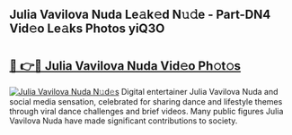 ## Julia Vavilova Nuda Le𝚊k𝚎d N𝚞𝚍e - Part-DN4 Vid𝚎o Le𝚊ks Photos yiQ3O

# <h2><a href="http://fbfergc.evod.top/?m=Julia+Vavilova+Nuda">🔗 👉🔴 Julia Vavilova Nuda Vid𝚎o Ph𝚘t𝚘s</a></h2>

[![Julia Vavilova Nuda N𝚞d𝚎s](https://i.imgur.com/8V9OHl7.gif)](http://fbfergc.evod.top/?m=Julia+Vavilova+Nuda)
Digital entertainer Julia Vavilova Nuda and social media sensation, celebrated for sharing dance and lifestyle themes through viral dance challenges and brief videos. Many public figures Julia Vavilova Nuda have made significant contributions to society. 
